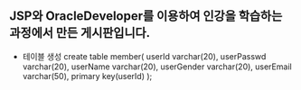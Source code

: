 ## JSP와 OracleDeveloper를 이용하여 인강을 학습하는 과정에서 만든 게시판입니다.

- 테이블 생성
create table member(
userId varchar(20),
userPasswd varchar(20),
userName varchar(20),
userGender varchar(20),
userEmail varchar(50),
primary key(userId)
);
